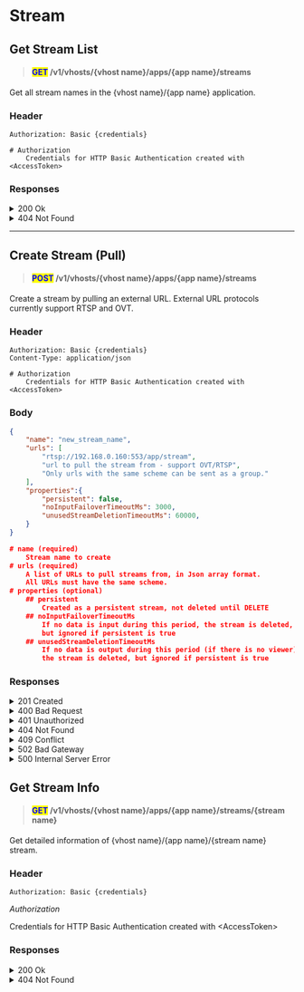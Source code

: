 # Stream

## Get Stream List

> #### <mark style="color:blue;">**GET**</mark> /v1/vhosts/{vhost name}/apps/{app name}/streams

Get all stream names in the {vhost name}/{app name} application.

### **Header**

```http
Authorization: Basic {credentials}

# Authorization
    Credentials for HTTP Basic Authentication created with <AccessToken>
```

### Responses

<details>

<summary>200 Ok</summary>

The request has succeeded

**Header**

```
Content-Type: application/json
```

**Body**

```json
{
	"statusCode": 200,
	"message": "OK",
	"response": [
		"stream",
		"stream2"
	]
}

# statusCode
	Same as HTTP Status Code
# message
	A human-readable description of the response code
# response
	Json array containing a list of stream names
```

</details>

<details>

<summary>404 Not Found</summary>

The given vhost name or app name could not be found.

**Header**

```json
Content-Type: application/json
```

**Body**

```json
{
    "statusCode": 404,
    "message": "Could not find the application: [default/non-exists] (404)"
}
```

</details>

***

## Create Stream (Pull)

> #### <mark style="color:blue;">**POST**</mark> /v1/vhosts/{vhost name}/apps/{app name}/streams

Create a stream by pulling an external URL. External URL protocols currently support RTSP and OVT.

### **Header**

```http
Authorization: Basic {credentials}
Content-Type: application/json

# Authorization
    Credentials for HTTP Basic Authentication created with <AccessToken>
```

### **Body**

```json
{
	"name": "new_stream_name",
	"urls": [
		"rtsp://192.168.0.160:553/app/stream",
		"url to pull the stream from - support OVT/RTSP",
		"Only urls with the same scheme can be sent as a group."
  	],
  	"properties":{
		"persistent": false,
		"noInputFailoverTimeoutMs": 3000,
		"unusedStreamDeletionTimeoutMs": 60000,
  	}
}

# name (required)
	Stream name to create
# urls (required)
	A list of URLs to pull streams from, in Json array format. 
	All URLs must have the same scheme.
# properties (optional)
	## persistent
		Created as a persistent stream, not deleted until DELETE
	## noInputFailoverTimeoutMs
		If no data is input during this period, the stream is deleted, 
		but ignored if persistent is true
	## unusedStreamDeletionTimeoutMs
		If no data is output during this period (if there is no viewer), 
		the stream is deleted, but ignored if persistent is true
```

### Responses

<details>

<summary>201 Created</summary>

A stream has been created.

**Header**

```http
Content-Type: application/json
```

**Body**

```json
{
    "message": "Created",
    "statusCode": 201
}

# statusCode
    Same as HTTP Status Code
# message
    A human-readable description of the response code
```

</details>

<details>

<summary>400 Bad Request</summary>

Invalid request. Body is not a Json Object or does not have a required value

</details>

<details>

<summary>401 Unauthorized</summary>

Authentication required

**Header**

```http
WWW-Authenticate: Basic realm=”OvenMediaEngine”
```

**Body**

```json
{
    "message": "[HTTP] Authorization header is required to call API (401)",
    "statusCode": 401
}
```

</details>

<details>

<summary>404 Not Found</summary>

The given vhost name or app name could not be found.

**Body**

```json
{
    "statusCode": 404,
    "message": "Could not find the application: [default/non-exists] (404)"
}
```

</details>

<details>

<summary>409 Conflict</summary>

A stream with the same name already exists

</details>

<details>

<summary>502 Bad Gateway</summary>

Failed to pull provided URL

</details>

<details>

<summary>500 Internal Server Error</summary>

Unknown error

</details>

## Get Stream Info

> #### <mark style="color:blue;">**GET**</mark> /v1/vhosts/{vhost name}/apps/{app name}/streams/{stream name}

Get detailed information of {vhost name}/{app name}/{stream name} stream.

### **Header**

```
Authorization: Basic {credentials}
```

_Authorization_

Credentials for HTTP Basic Authentication created with \<AccessToken>

### Responses

<details>

<summary>200 Ok</summary>

The request has succeeded

**Header**

```
Content-Type: application/json
```

**Body**

```json
{
	"statusCode": 200,
	"message": "OK",
	"response": {
		"input": {
			"createdTime": "2021-01-11T03:45:21.879+09:00",
			"sourceType": "Rtmp",
			"tracks": [
			{
				"id": 0,
				"type": "Video",
				"video": {
					"bitrate": "2500000",
					"bypass": false,
					"codec": "H264",
					"framerate": 30.0,
					"height": 720,
					"width": 1280
				}
			},
			{
				"id": 1,				
				"audio": {
					"bitrate": "128000",
					"bypass": false,
					"channel": 2,
					"codec": "AAC",
					"samplerate": 48000
				},
				"type": "Audio"
			}
			]
		},
		"name": "stream",
		"outputs": [
		{
			"name": "stream",
			"tracks": [
			{
				"id": 0,
				"type": "Video",
				"video": {
					"bypass": true
				}
			},
			{
				"id": 1,					
				"audio": {
					"bypass": true
				},
				"type": "Audio"
			},
			{
				"id": 2,					
				"audio": {
					"bitrate": "128000",
					"bypass": false,
					"channel": 2,
					"codec": "OPUS",
					"samplerate": 48000
				},
				"type": "Audio"
			}
			]
		}
	]
	}
}


# statusCode
	Same as HTTP Status Code
# message
	A human-readable description of the response code
# response
	Details of the stream
```

</details>

<details>

<summary>404 Not Found</summary>

The given vhost name or app name could not be found.

**Header**

```json
Content-Type: application/json
```

**Body**

```json
{
    "statusCode": 404,
    "message": "Could not find the application or stream (404)"
}
```

</details>
